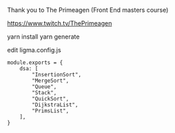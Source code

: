 Thank you to The Primeagen (Front End masters course)

https://www.twitch.tv/ThePrimeagen

yarn install
yarn generate

edit ligma.config.js
```
module.exports = {
    dsa: [
        "InsertionSort",
        "MergeSort",
        "Queue",
        "Stack",
        "QuickSort",
        "DijkstraList",
        "PrimsList",
    ],
}
```




